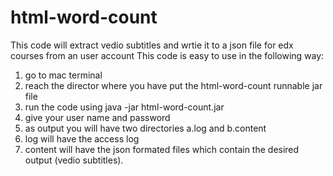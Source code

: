 # html-word-count
This code will extract vedio subtitles and wrtie it to a json file for edx courses from an user account
This code is easy to use in the following way:
  1. go to mac terminal 
  2. reach the director where you have put the html-word-count runnable jar file
  3. run the code using java -jar html-word-count.jar
  4. give your user name and password
  5. as output you will have two directories a.log and b.content
  6. log will have the access log
  7. content will have the json formated files which contain the desired output (vedio subtitles). 
  
